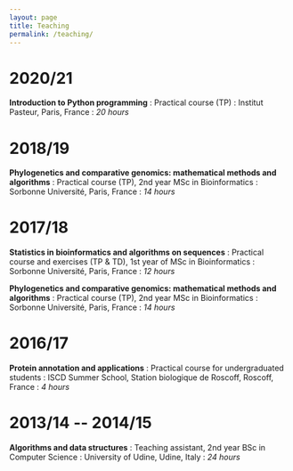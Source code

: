 ```yaml
---
layout: page
title: Teaching
permalink: /teaching/
---
```


# 2020/21

**Introduction to Python programming**
: Practical course (TP)
: Institut Pasteur, Paris, France
: *20 hours*


# 2018/19

**Phylogenetics and comparative genomics: mathematical methods and algorithms**
: Practical course (TP), 2nd year MSc in Bioinformatics
: Sorbonne Université, Paris, France
: *14 hours*


# 2017/18

**Statistics in bioinformatics and algorithms on sequences**
: Practical course and exercises (TP &amp; TD), 1st year of MSc in Bioinformatics
: Sorbonne Université, Paris, France
: *12 hours*

**Phylogenetics and comparative genomics: mathematical methods and algorithms**
: Practical course (TP), 2nd year MSc in Bioinformatics
: Sorbonne Université, Paris, France
: *14 hours*


# 2016/17

**Protein annotation and applications**
: Practical course for undergraduated students
: ISCD Summer School, Station biologique de Roscoff, Roscoff, France
: *4 hours*


# 2013/14 -- 2014/15

**Algorithms and data structures**
: Teaching assistant, 2nd year BSc in Computer Science
: University of Udine, Udine, Italy
: *24 hours*
